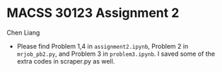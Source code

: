 # MACSS 30123 Assignment 2
Chen Liang

* Please find Problem 1,4 in `assignment2.ipynb`, Problem 2 in `mrjob_pb2.py`, and Problem 3 in `problem3.ipynb`. I saved some of the extra codes in scraper.py as well.
